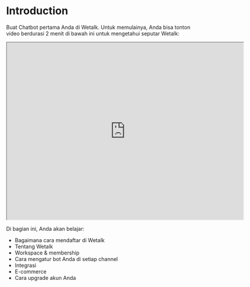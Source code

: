 # Introduction
Buat Chatbot pertama Anda di Wetalk. Untuk memulainya, Anda bisa tonton video berdurasi 2 menit di bawah ini untuk mengetahui seputar Wetalk:

<div class="iframeWrapper">
<iframe src="https://drive.google.com/file/d/1oKOIwQu9CKAUrXy0vFdyi5zU-GPOa9ef/preview" width="640" height="480" allow="autoplay"></iframe>
</div>

Di bagian ini, Anda akan belajar:
  - Bagaimana cara mendaftar di Wetalk
  - Tentang Wetalk
  - Workspace & membership
  - Cara mengatur bot Anda di setiap channel
  - Integrasi
  - E-commerce
  - Cara upgrade akun Anda